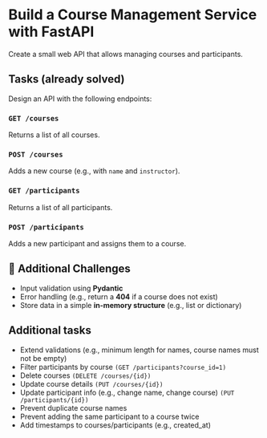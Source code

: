 # Build a Course Management Service with FastAPI
Create a small web API that allows managing courses and participants.

## Tasks (already solved)
Design an API with the following endpoints:
### `GET /courses`
Returns a list of all courses.
### `POST /courses`
Adds a new course (e.g., with `name` and `instructor`).
### `GET /participants`
Returns a list of all participants.
### `POST /participants`
Adds a new participant and assigns them to a course.

## 🚀 Additional Challenges

- Input validation using **Pydantic**
- Error handling (e.g., return a **404** if a course does not exist)
- Store data in a simple **in-memory structure** (e.g., list or dictionary)

## Additional tasks
- Extend validations (e.g., minimum length for names, course names must not be empty)
- Filter participants by course `(GET /participants?course_id=1)`
- Delete courses `(DELETE /courses/{id})`
- Update course details `(PUT /courses/{id})`
- Update participant info (e.g., change name, change course) `(PUT /participants/{id})`
- Prevent duplicate course names
- Prevent adding the same participant to a course twice
- Add timestamps to courses/participants (e.g., created_at)